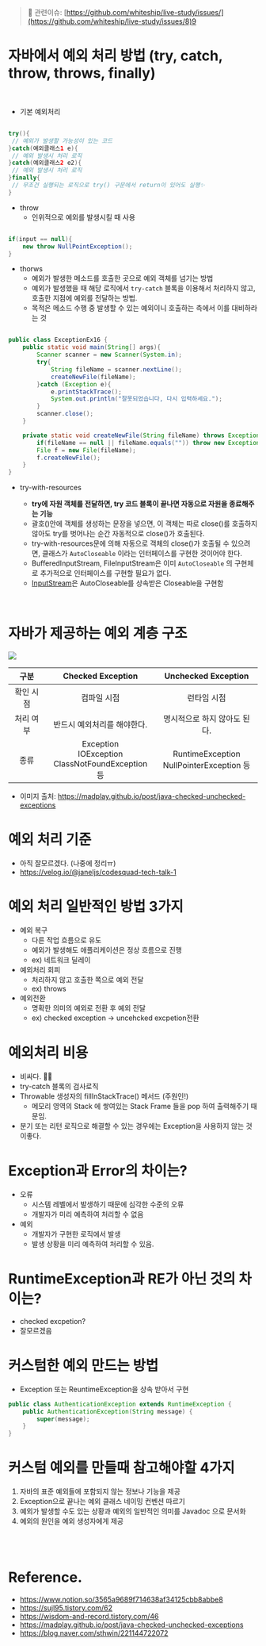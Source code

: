 > 💾 관련이슈: [https://github.com/whiteship/live-study/issues/](https://github.com/whiteship/live-study/issues/8)9

# 자바에서 예외 처리 방법 (try, catch, throw, throws, finally)

<br>


- 기본 예외처리

```java

try(){
 // 예외가 발생할 가능성이 있는 코드
}catch(예외클래스1 e){
 // 예외 발생시 처리 로직
}catch(예외클래스2 e2){
 // 예외 발생시 처리 로직
}finally{
 // 무조건 실행되는 로직으로 try() 구문에서 return이 있어도 실행✨
}

```

- throw
  - 인위적으로 예외를 발생시킬 때 사용
```java

if(input == null){
	new throw NullPointException();
}


```

- thorws
  - 예외가 발생한 메소드를 호출한 곳으로 예외 객체를 넘기는 방법
  - 예외가 발생했을 때 해당 로직에서 `try-catch` 블록을 이용해서 처리하지 않고, 호출한 지점에 예외를 전달하는 방법.
  - 목적은 메소드 수행 중 발생할 수 있는 예외이니 호출하는 측에서 이를 대비하라는 것
```java

public class ExceptionEx16 {
    public static void main(String[] args){
        Scanner scanner = new Scanner(System.in);
        try{
            String fileName = scanner.nextLine();
            createNewFile(fileName);
        }catch (Exception e){
            e.printStackTrace();
            System.out.println("잘못되었습니다, 다시 입력하세요.");
        }
        scanner.close();
    }

    private static void createNewFile(String fileName) throws Exception {
        if(fileName == null || fileName.equals("")) throw new Exception("파일이름이 유효하지 않습니다.");
        File f = new File(fileName);
        f.createNewFile();
    }
}

```

- try-with-resources

  - **try에 자원 객체를 전달하면, try 코드 블록이 끝나면 자동으로 자원을 종료해주는 기능**
  - 괄호()안에 객체를 생성하는 문장을 넣으면, 이 객체는 따로 close()를 호출하지 않아도 try를 벗어나는 순간 자동적으로 close()가 호출된다.
  - try-with-resources문에 의해 자동으로 객체의 close()가 호출될 수 있으려면, 클래스가 `AutoCloseable` 이라는 인터페이스를 구현한 것이어야 한다.
  - BufferedInputStream, FileInputStream은 이미 `AutoCloseable`  의 구현체로 추가적으로 인터페이스를 구현할 필요가 없다.
  - [InputStream](https://docs.oracle.com/javase/7/docs/api/java/io/InputStream.html)은 AutoCloseable를 상속받은 Closeable을 구현함


<br>


# 자바가 제공하는 예외 계층 구조

![](https://images.velog.io/images/san/post/3bf30d85-e8ee-44cc-9c96-ce10a68d8c94/image.png)


|   구분    |                     Checked Exception                     |              Unchecked Exception              |
| :-------: | :-------------------------------------------------------: | :-------------------------------------------: |
| 확인 시점 |                        컴파일 시점                        |                  런타임 시점                  |
| 처리 여부 |                반드시 예외처리를 해야한다.                |         명시적으로 하지 않아도 된다.          |
|   종류    | Exception<br />IOException<br />ClassNotFoundException 등 | RuntimeException<br />NullPointerException 등 |


- 이미지 출처: https://madplay.github.io/post/java-checked-unchecked-exceptions

# 예외 처리 기준
   - 아직 잘모르겠다. (나중에 정리ㅠ)
   - https://velog.io/@janeljs/codesquad-tech-talk-1


# 예외 처리 일반적인 방법 3가지
   - 예외 복구
     - 다른 작업 흐름으로 유도
     - 예외가 발생해도 애플리케이션은 정상 흐름으로 진행
     - ex) 네트워크 딜레이
   - 예외처리 회피
     - 처리하지 않고 호출한 쪽으로 예외 전달
     - ex) throws
   - 예외전환
     - 명확한 의미의 예외로 전환 후 예외 전달
     - ex) checked exception -> uncehcked excpetion전환

# 예외처리 비용
- 비싸다. 💸💸
- try-catch 블록의 검사로직
- Throwable 생성자의 fillInStackTrace() 메서드 (주원인!)
   - 메모리 영역의 Stack 에 쌓여있는 Stack Frame 들을 pop 하여 출력해주기 때문임.
 - 분기 또는 리턴 로직으로 해결할 수 있는 경우에는 Exception을 사용하지 않는 것 이좋다.


# Exception과 Error의 차이는?

- 오류
  - 시스템 레벨에서 발생하기 때문에 심각한 수준의 오류
  - 개발자가 미리 예측하여 처리할 수 없음
- 예외
  - 개발자가 구현한 로직에서 발생
  - 발생 상황을 미리 예측하여 처리할 수 있음.


# RuntimeException과 RE가 아닌 것의 차이는?

- checked excpetion? 
- 잘모르겠음


# 커스텀한 예외 만드는 방법
 - Exception 또는 ReuntimeException을 상속 받아서 구현

```java
public class AuthenticationException extends RuntimeException {
    public AuthenticationException(String message) {
        super(message);
    }
}
```

# 커스텀 예외를 만들때 참고해야할 4가지

1. 자바의 표준 예외들에 포함되지 않는 정보나 기능을 제공
2. Exception으로 끝나는 예외 클래스 네이밍 컨벤션 따르기
3. 예외가 발생할 수도 있는 상황과 예외의 일반적인 의미를 Javadoc 으로 문서화
4. 예외의 원인을 예외 생성자에게 제공


<br>
<br>


# Reference.

- https://www.notion.so/3565a9689f714638af34125cbb8abbe8
- https://sujl95.tistory.com/62
- https://wisdom-and-record.tistory.com/46
- https://madplay.github.io/post/java-checked-unchecked-exceptions
- https://blog.naver.com/sthwin/221144722072